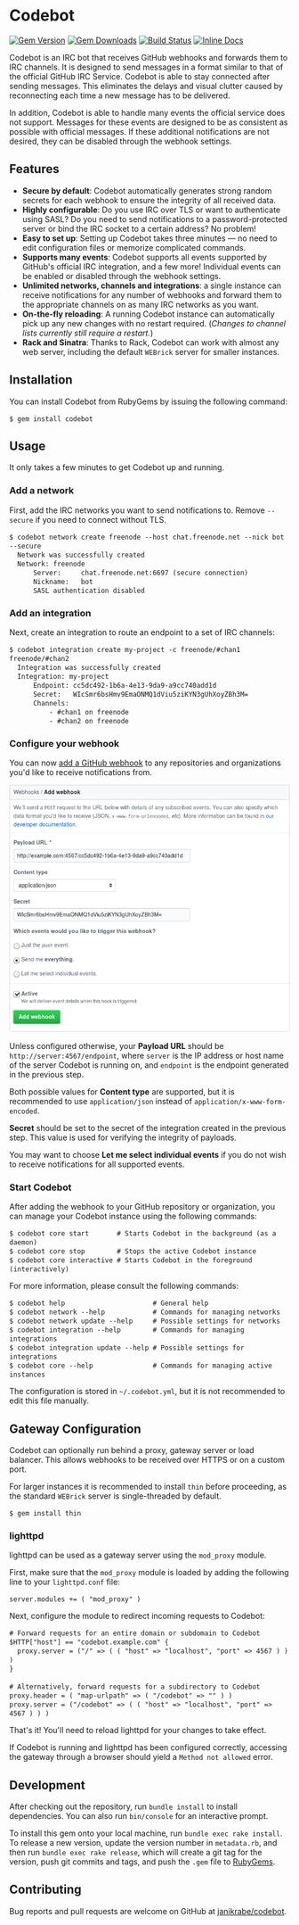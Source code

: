 # Codebot

[![Gem Version](https://badge.fury.io/rb/codebot.svg)](https://rubygems.org/gems/codebot)
[![Gem Downloads](https://img.shields.io/gem/dt/codebot.svg)](https://rubygems.org/gems/codebot)
[![Build Status](https://travis-ci.org/janikrabe/codebot.svg?branch=master)](https://travis-ci.org/janikrabe/codebot)
[![Inline Docs](https://inch-ci.org/github/janikrabe/codebot.svg?branch=master)](https://inch-ci.org/github/janikrabe/codebot)

Codebot is an IRC bot that receives GitHub webhooks and forwards them to
IRC channels. It is designed to send messages in a format similar to that
of the official GitHub IRC Service. Codebot is able to stay connected after
sending messages. This eliminates the delays and visual clutter caused by
reconnecting each time a new message has to be delivered.

In addition, Codebot is able to handle many events the official service does not
support. Messages for these events are designed to be as consistent as possible
with official messages. If these additional notifications are not desired, they
can be disabled through the webhook settings.

## Features

* **Secure by default**: Codebot automatically generates strong random secrets
  for each webhook to ensure the integrity of all received data.
* **Highly configurable**: Do you use IRC over TLS or want to authenticate
  using SASL? Do you need to send notifications to a password-protected server
  or bind the IRC socket to a certain address? No problem!
* **Easy to set up**: Setting up Codebot takes three minutes — no need to edit
  configuration files or memorize complicated commands.
* **Supports many events**: Codebot supports all events supported by GitHub's
  official IRC integration, and a few more! Individual events can be enabled or
  disabled through the webhook settings.
* **Unlimited networks, channels and integrations**: a single instance can
  receive notifications for any number of webhooks and forward them to the
  appropriate channels on as many IRC networks as you want.
* **On-the-fly reloading**: A running Codebot instance can automatically pick
  up any new changes with no restart required.
  (*Changes to channel lists currently still require a restart.*)
* **Rack and Sinatra**: Thanks to Rack, Codebot can work with almost any web
  server, including the default `WEBrick` server for smaller instances.

## Installation

You can install Codebot from RubyGems by issuing the following command:

```
$ gem install codebot
```

## Usage

It only takes a few minutes to get Codebot up and running.

### Add a network

First, add the IRC networks you want to send notifications to. Remove `--secure`
if you need to connect without TLS.

```
$ codebot network create freenode --host chat.freenode.net --nick bot --secure
  Network was successfully created
  Network: freenode
      Server:     chat.freenode.net:6697 (secure connection)
      Nickname:   bot
      SASL authentication disabled
```

### Add an integration

Next, create an integration to route an endpoint to a set of IRC channels:

```
$ codebot integration create my-project -c freenode/#chan1 freenode/#chan2
  Integration was successfully created
  Integration: my-project
      Endpoint: cc5dc492-1b6a-4e13-9da9-a9cc740add1d
      Secret:   WIcSmr6bsHmv9EmaONMQ1dViu5ziKYN3gUhXoyZBh3M=
      Channels:
          - #chan1 on freenode
          - #chan2 on freenode
```

### Configure your webhook

You can now [add a GitHub webhook][newhook] to any repositories and
organizations you'd like to receive notifications from.

![Sample webhook configuration](webhook.png)

Unless configured otherwise, your **Payload URL** should be
`http://server:4567/endpoint`, where `server` is the IP address or host name of
the server Codebot is running on, and `endpoint` is the endpoint generated in
the previous step.

Both possible values for **Content type** are supported, but it is recommended
to use `application/json` instead of `application/x-www-form-encoded`.

**Secret** should be set to the secret of the integration created in the
previous step. This value is used for verifying the integrity of payloads.

You may want to choose **Let me select individual events** if you do not wish
to receive notifications for all supported events.

### Start Codebot

After adding the webhook to your GitHub repository or organization, you can
manage your Codebot instance using the following commands:

```
$ codebot core start       # Starts Codebot in the background (as a daemon)
$ codebot core stop        # Stops the active Codebot instance
$ codebot core interactive # Starts Codebot in the foreground (interactively)
```

For more information, please consult the following commands:

```
$ codebot help                      # General help
$ codebot network --help            # Commands for managing networks
$ codebot network update --help     # Possible settings for networks
$ codebot integration --help        # Commands for managing integrations
$ codebot integration update --help # Possible settings for integrations
$ codebot core --help               # Commands for managing active instances
```

The configuration is stored in `~/.codebot.yml`, but it is not recommended to
edit this file manually.

## Gateway Configuration

Codebot can optionally run behind a proxy, gateway server or load balancer.
This allows webhooks to be received over HTTPS or on a custom port.

For larger instances it is recommended to install `thin` before proceeding, as
the standard `WEBrick` server is single-threaded by default.

```
$ gem install thin
```

### lighttpd

lighttpd can be used as a gateway server using the `mod_proxy` module.

First, make sure that the `mod_proxy` module is loaded by adding the following
line to your `lighttpd.conf` file:

```
server.modules += ( "mod_proxy" )
```

Next, configure the module to redirect incoming requests to Codebot:

```
# Forward requests for an entire domain or subdomain to Codebot
$HTTP["host"] == "codebot.example.com" {
  proxy.server = ("/" => ( ( "host" => "localhost", "port" => 4567 ) ) )
}

# Alternatively, forward requests for a subdirectory to Codebot
proxy.header = ( "map-urlpath" => ( "/codebot" => "" ) )
proxy.server = ("/codebot" => ( ( "host" => "localhost", "port" => 4567 ) ) )
```

That's it! You'll need to reload lighttpd for your changes to take effect.

If Codebot is running and lighttpd has been configured correctly, accessing the
gateway through a browser should yield a `Method not allowed` error.

## Development

After checking out the repository, run `bundle install` to install dependencies.
You can also run `bin/console` for an interactive prompt.

To install this gem onto your local machine, run `bundle exec rake install`.
To release a new version, update the version number in `metadata.rb`, and then
run `bundle exec rake release`, which will create a git tag for the version,
push git commits and tags, and push the `.gem` file to
[RubyGems][rubygem].

## Contributing

Bug reports and pull requests are welcome on GitHub at
[janikrabe/codebot][github].

[github]: https://github.com/janikrabe/codebot "codebot on GitHub"
[rubygem]: https://rubygems.org/gems/codebot "codebot on RubyGems.org"
[newhook]: https://developer.github.com/webhooks/creating/#setting-up-a-webhook
